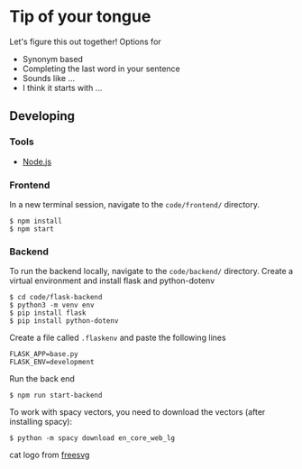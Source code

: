 # Tip of your tongue

Let's figure this out together! Options for 
* Synonym based
* Completing the last word in your sentence
* Sounds like ...
* I think it starts with ...



## Developing

### Tools
* [Node.js](https://nodejs.org/en/download/)

### Frontend

In a new terminal session, navigate to the `code/frontend/` directory. 

```shell
$ npm install
$ npm start
```

### Backend
To run the backend locally, navigate to the `code/backend/` directory. Create a virtual environment and install flask and python-dotenv


```shell
$ cd code/flask-backend
$ python3 -m venv env
$ pip install flask
$ pip install python-dotenv
```

Create a file called `.flaskenv` and paste the following lines
```
FLASK_APP=base.py
FLASK_ENV=development
```


Run the back end
```
$ npm run start-backend
```

To work with spacy vectors, you need to download the vectors (after installing spacy):
```shell
$ python -m spacy download en_core_web_lg
```

cat logo from [freesvg](https://freesvg.org/cat-silhouette-vector)

